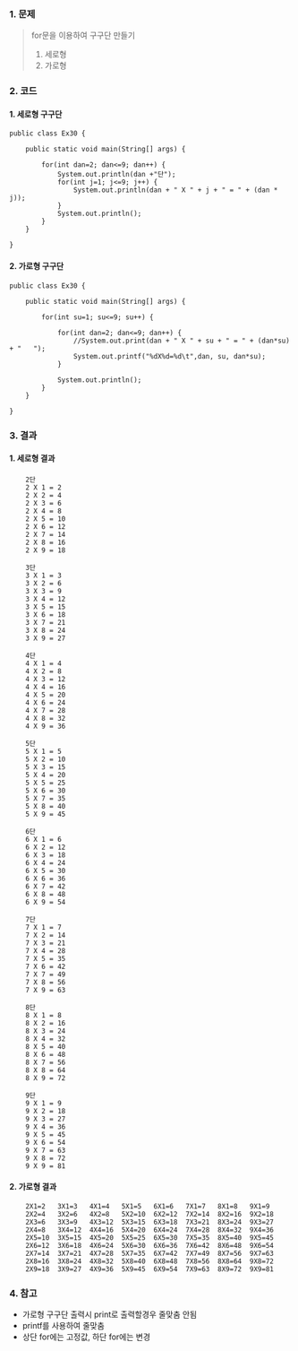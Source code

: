 ### 1. 문제
> for문을 이용하여 구구단 만들기
> 1. 세로형
> 2. 가로형

### 2. 코드
#### 1. 세로형 구구단

	public class Ex30 {

		public static void main(String[] args) {

			for(int dan=2; dan<=9; dan++) {
				System.out.println(dan +"단");
				for(int j=1; j<=9; j++) {
					System.out.println(dan + " X " + j + " = " + (dan * j));
				}
				System.out.println();
			}
		}

	}

#### 2. 가로형 구구단

	public class Ex30 {

		public static void main(String[] args) {

			for(int su=1; su<=9; su++) {

				for(int dan=2; dan<=9; dan++) {
					//System.out.print(dan + " X " + su + " = " + (dan*su) + "   "); 
					System.out.printf("%dX%d=%d\t",dan, su, dan*su);	
				}

				System.out.println();
			}
		}

	}

### 3. 결과
#### 1. 세로형 결과

        2단
        2 X 1 = 2
        2 X 2 = 4
        2 X 3 = 6
        2 X 4 = 8
        2 X 5 = 10
        2 X 6 = 12
        2 X 7 = 14
        2 X 8 = 16
        2 X 9 = 18

        3단
        3 X 1 = 3
        3 X 2 = 6
        3 X 3 = 9
        3 X 4 = 12
        3 X 5 = 15
        3 X 6 = 18
        3 X 7 = 21
        3 X 8 = 24
        3 X 9 = 27

        4단
        4 X 1 = 4
        4 X 2 = 8
        4 X 3 = 12
        4 X 4 = 16
        4 X 5 = 20
        4 X 6 = 24
        4 X 7 = 28
        4 X 8 = 32
        4 X 9 = 36

        5단
        5 X 1 = 5
        5 X 2 = 10
        5 X 3 = 15
        5 X 4 = 20
        5 X 5 = 25
        5 X 6 = 30
        5 X 7 = 35
        5 X 8 = 40
        5 X 9 = 45

        6단
        6 X 1 = 6
        6 X 2 = 12
        6 X 3 = 18
        6 X 4 = 24
        6 X 5 = 30
        6 X 6 = 36
        6 X 7 = 42
        6 X 8 = 48
        6 X 9 = 54

        7단
        7 X 1 = 7
        7 X 2 = 14
        7 X 3 = 21
        7 X 4 = 28
        7 X 5 = 35
        7 X 6 = 42
        7 X 7 = 49
        7 X 8 = 56
        7 X 9 = 63

        8단
        8 X 1 = 8
        8 X 2 = 16
        8 X 3 = 24
        8 X 4 = 32
        8 X 5 = 40
        8 X 6 = 48
        8 X 7 = 56
        8 X 8 = 64
        8 X 9 = 72

        9단
        9 X 1 = 9
        9 X 2 = 18
        9 X 3 = 27
        9 X 4 = 36
        9 X 5 = 45
        9 X 6 = 54
        9 X 7 = 63
        9 X 8 = 72
        9 X 9 = 81

#### 2. 가로형 결과

        2X1=2	3X1=3	4X1=4	5X1=5	6X1=6	7X1=7	8X1=8	9X1=9	
        2X2=4	3X2=6	4X2=8	5X2=10	6X2=12	7X2=14	8X2=16	9X2=18	
        2X3=6	3X3=9	4X3=12	5X3=15	6X3=18	7X3=21	8X3=24	9X3=27	
        2X4=8	3X4=12	4X4=16	5X4=20	6X4=24	7X4=28	8X4=32	9X4=36	
        2X5=10	3X5=15	4X5=20	5X5=25	6X5=30	7X5=35	8X5=40	9X5=45	
        2X6=12	3X6=18	4X6=24	5X6=30	6X6=36	7X6=42	8X6=48	9X6=54	
        2X7=14	3X7=21	4X7=28	5X7=35	6X7=42	7X7=49	8X7=56	9X7=63	
        2X8=16	3X8=24	4X8=32	5X8=40	6X8=48	7X8=56	8X8=64	9X8=72	
        2X9=18	3X9=27	4X9=36	5X9=45	6X9=54	7X9=63	8X9=72	9X9=81	

### 4. 참고
- 가로형 구구단 출력시 print로 출력할경우 줄맞춤 안됨
- printf를 사용하여 줄맞춤 
- 상단 for에는 고정값, 하단 for에는 변경  
